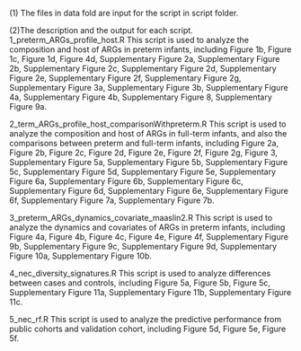 (1) The files in data fold are input for the script in script folder.

(2)The description and the output for each script.
1_preterm_ARGs_profile_host.R
This script is used to analyze the composition and host of ARGs in preterm infants, including
Figure 1b, Figure 1c, Figure 1d, Figure 4d, Supplementary Figure 2a, Supplementary Figure 2b, Supplementary Figure 2c, Supplementary Figure 2d, Supplementary Figure 2e, Supplementary Figure 2f, Supplementary Figure 2g, Supplementary Figure 3a, Supplementary Figure 3b, Supplementary Figure 4a, Supplementary Figure 4b, Supplementary Figure 8, Supplementary Figure 9a.

2_term_ARGs_profile_host_comparisonWithpreterm.R
This script is used to analyze the composition and host of ARGs in full-term infants, and also the comparisons between preterm and full-term infants, including Figure 2a, Figure 2b, Figure 2c, Figure 2d, Figure 2e, Figure 2f, Figure 2g, Figure 3, Supplementary Figure 5a, Supplementary Figure 5b, Supplementary Figure 5c, Supplementary Figure 5d, Supplementary Figure 5e, Supplementary Figure 6a, Supplementary Figure 6b, Supplementary Figure 6c, Supplementary Figure 6d, Supplementary Figure 6e, Supplementary Figure 6f, Supplementary Figure 7a, Supplementary Figure 7b.

3_preterm_ARGs_dynamics_covariate_maaslin2.R
This script is used to analyze the dynamics and covariates of ARGs in preterm infants, including Figure 4a, Figure 4b, Figure 4c, Figure 4e, Figure 4f, Supplementary Figure 9b, Supplementary Figure 9c, Supplementary Figure 9d, Supplementary Figure 10a, Supplementary Figure 10b.

4_nec_diversity_signatures.R
This script is used to analyze differences between cases and controls, including Figure 5a, Figure 5b, Figure 5c, Supplementary Figure 11a, Supplementary Figure 11b, Supplementary Figure 11c.

5_nec_rf.R
This script is used to analyze the predictive performance from public cohorts and validation cohort, including Figure 5d, Figure 5e, Figure 5f.
